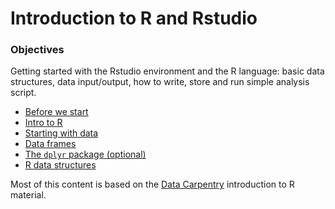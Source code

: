 # Introduction to R and Rstudio

### Objectives

Getting started with the Rstudio environment and the R language: basic
data structures, data input/output, how to write, store and run simple
analysis script.


- [Before we start](00-before-we-start.md)
- [Intro to R](01-intro-to-R.md)
- [Starting with data](02-starting-with-data.md)
- [Data frames](03-data-frames.md)
- [The `dplyr` package (optional)](04-dplyr.md)
- [R data structures](05-datastructures.md)



Most of this content is based on the
[Data Carpentry](http://www.datacarpentry.org) introduction to R
material.

